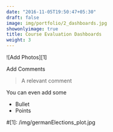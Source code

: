 ```yaml
---
date: "2016-11-05T19:50:47+05:30"
draft: false
image: img/portfolio/2_dashboards.jpg
showonlyimage: true
title: Course Evaluation Dashboards
weight: 3
---
```


![Add Photos][1]

Add Comments 

> A relevant comment

You can even add some 

* Bullet
* Points

#[1]: /img/germanElections_plot.jpg 
